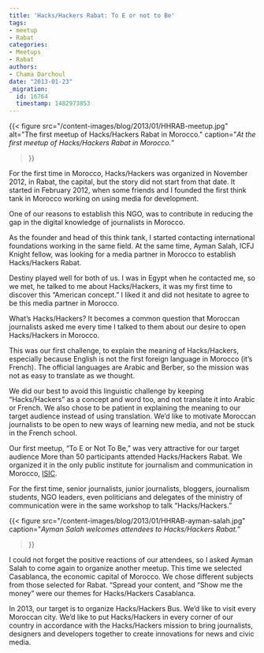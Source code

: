 ```yaml
---
title: 'Hacks/Hackers Rabat: To E or not to Be'
tags:
- meetup
- Rabat
categories:
- Meetups
- Rabat
authors:
- Chama Darchoul
date: "2013-01-23"
_migration:
  id: 16764
  timestamp: 1482973853
---
```


{{< figure src="/content-images/blog/2013/01/HHRAB-meetup.jpg" alt="The first meetup of Hacks/Hackers Rabat in Morocco." caption="_At the first meetup of Hacks/Hackers Rabat in Morocco._&#8221;

>}}

For the first time in Morocco, Hacks/Hackers was organized in November 2012, in Rabat, the capital, but the story did not start from that date. It started in February 2012, when some friends and I founded the first think tank in Morocco working on using media for development.

One of our reasons to establish this NGO, was to contribute in reducing the gap in the digital knowledge of journalists in Morocco.

As the founder and head of this think tank, I started contacting international foundations working in the same field. At the same time, Ayman Salah, ICFJ Knight fellow, was looking for a media partner in Morocco to establish Hacks/Hackers Rabat.

Destiny played well for both of us. I was in Egypt when he contacted me, so we met, he talked to me about Hacks/Hackers, it was my first time to discover this “American concept.” I liked it and did not hesitate to agree to be this media partner in Morocco.

What’s Hacks/Hackers? It becomes a common question that Moroccan journalists asked me every time I talked to them about our desire to open Hacks/Hackers in Morocco.

This was our first challenge, to explain the meaning of Hacks/Hackers, especially because English is not the first foreign language in Morocco (it’s French). The official languages are Arabic and Berber, so the mission was not as easy to translate as we thought.

We did our best to avoid this linguistic challenge by keeping “Hacks/Hackers” as a concept and word too, and not translate it into Arabic or French. We also chose to be patient in explaining the meaning to our target audience instead of using translation. We’d like to motivate Moroccan journalists to be open to new ways of learning new media, and not be stuck in the French school.

Our first meetup, “To E or Not To Be,&#8221; was very attractive for our target audience More than 50 participants attended Hacks/Hackers Rabat. We organized it in the only public institute for journalism and communication in Morocco, [ISIC][1].

For the first time, senior journalists, junior journalists, bloggers, journalism students, NGO leaders, even politicians and delegates of the ministry of communication were in the same workshop to talk &#8220;Hacks/Hackers.&#8221;

{{< figure src="/content-images/blog/2013/01/HHRAB-ayman-salah.jpg" caption="_Ayman Salah welcomes attendees to Hacks/Hackers Rabat._&#8221;

>}}

I could not forget the positive reactions of our attendees, so I asked Ayman Salah to come again to organize another meetup. This time we selected Casablanca, the economic capital of Morocco. We chose different subjects from those selected for Rabat. “Spread your content, and “Show me the money” were our themes for Hacks/Hackers Casablanca.

In 2013, our target is to organize Hacks/Hackers Bus. We’d like to visit every Moroccan city. We’d like to put Hacks/Hackers in every corner of our country in accordance with the Hacks/Hackers mission to bring journalists, designers and developers together to create innovations for news and civic media.

 [1]: http://www.isic.ma